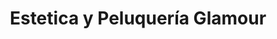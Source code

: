 ---
title: "Estetica y Peluquería Glamour"
url: /san-vicente/estetica-y-peluqueria-glamour/
shop: peluquería
---